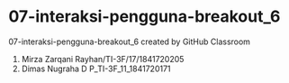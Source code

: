 # 07-interaksi-pengguna-breakout_6
07-interaksi-pengguna-breakout_6 created by GitHub Classroom

1. Mirza Zarqani Rayhan/TI-3F/17/1841720205
2. Dimas Nugraha D P_TI-3F_11_1841720171
